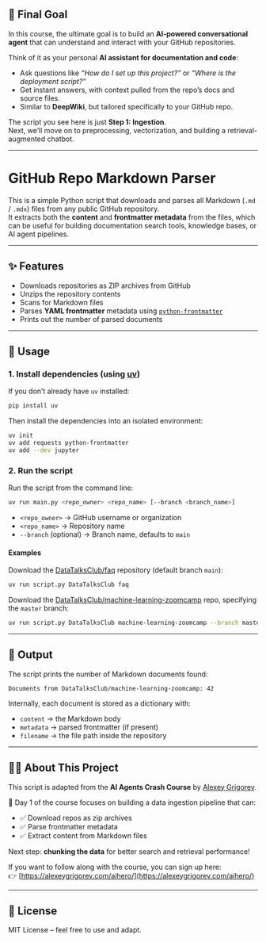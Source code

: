 ## 🎯 Final Goal

In this course, the ultimate goal is to build an **AI-powered conversational agent** that can understand and interact with your GitHub repositories.  

Think of it as your personal **AI assistant for documentation and code**:  
- Ask questions like *“How do I set up this project?”* or *“Where is the deployment script?”*  
- Get instant answers, with context pulled from the repo’s docs and source files.  
- Similar to **DeepWiki**, but tailored specifically to your GitHub repo.  

The script you see here is just **Step 1: Ingestion**.  
Next, we’ll move on to preprocessing, vectorization, and building a retrieval-augmented chatbot.

---

# GitHub Repo Markdown Parser

This is a simple Python script that downloads and parses all Markdown (`.md` / `.mdx`) files from any public GitHub repository.  
It extracts both the **content** and **frontmatter metadata** from the files, which can be useful for building documentation search tools, knowledge bases, or AI agent pipelines.

---

## ✨ Features
- Downloads repositories as ZIP archives from GitHub
- Unzips the repository contents
- Scans for Markdown files
- Parses **YAML frontmatter** metadata using [`python-frontmatter`](https://github.com/eyeseast/python-frontmatter)
- Prints out the number of parsed documents

---

## 🚀 Usage

### 1. Install dependencies (using [uv](https://github.com/astral-sh/uv))
If you don’t already have `uv` installed:

```bash
pip install uv
```

Then install the dependencies into an isolated environment:

```bash
uv init
uv add requests python-frontmatter
uv add --dev jupyter
```

### 2. Run the script
Run the script from the command line:

```bash
uv run main.py <repo_owner> <repo_name> [--branch <branch_name>]
```

- `<repo_owner>` → GitHub username or organization  
- `<repo_name>` → Repository name  
- `--branch` (optional) → Branch name, defaults to `main`  

#### Examples

Download the [DataTalksClub/faq](https://github.com/DataTalksClub/faq) repository (default branch `main`):

```bash
uv run script.py DataTalksClub faq
```

Download the [DataTalksClub/machine-learning-zoomcamp](https://github.com/DataTalksClub/machine-learning-zoomcamp) repo, specifying the `master` branch:

```bash
uv run script.py DataTalksClub machine-learning-zoomcamp --branch master
```

---

## 📂 Output
The script prints the number of Markdown documents found:

```
Documents from DataTalksClub/machine-learning-zoomcamp: 42
```

Internally, each document is stored as a dictionary with:
- `content` → the Markdown body  
- `metadata` → parsed frontmatter (if present)  
- `filename` → the file path inside the repository  

---

## 🧑‍💻 About This Project
This script is adapted from the **AI Agents Crash Course** by [Alexey Grigorev](https://twitter.com/Al_Grigor).  

🚀 Day 1 of the course focuses on building a data ingestion pipeline that can:
- ✅ Download repos as zip archives  
- ✅ Parse frontmatter metadata  
- ✅ Extract content from Markdown files  

Next step: **chunking the data** for better search and retrieval performance!  

If you want to follow along with the course, you can sign up here:  
👉 [https://alexeygrigorev.com/aihero/](https://alexeygrigorev.com/aihero/)

---

## 📜 License
MIT License – feel free to use and adapt.
